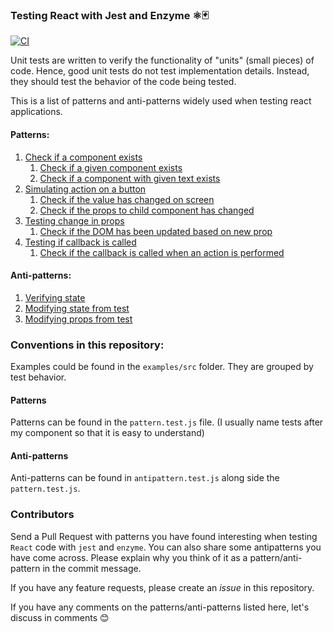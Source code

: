 ### Testing React with Jest and Enzyme ⚛️🃏
[![CI](https://app.buddy.works/enthudrives/testing-with-jest-enzyme/pipelines/pipeline/144354/badge.svg?token=7b6da1d472d6e77aaa941f8a4e986641684a55b81c653692c3423175ed7a3d68 "CI")](https://app.buddy.works/enthudrives/testing-with-jest-enzyme/pipelines/pipeline/144354)

Unit tests are written to verify the functionality of "units" (small pieces) of code. Hence, good unit tests do not test implementation details. Instead, they should test the behavior of the code being tested.

This is a list of patterns and anti-patterns widely used when testing react applications. 

#### Patterns:
1. [Check if a component exists](examples/src/1_component_exists/pattern.test.js)
    1. [Check if a given component exists](examples/src/1_component_exists/pattern.test.js#:6)
    2. [Check if a component with given text exists](examples/src/1_component_exists/pattern.test.js#L12)
2. [Simulating action on a button](examples/src/2_click/pattern.test.js)
    1. [Check if the value has changed on screen](examples/src/2_click/pattern.test.js#L7)
    2. [Check if the props to child component has changed](examples/src/2_click/pattern.test.js#L15)
3. [Testing change in props](examples/src/3_prop_change/pattern.test.js)
    1. [Check if the DOM has been updated based on new prop](examples/src/3_prop_change/pattern.test.js#L6)
4. [Testing if callback is called](examples/src/4_callback/pattern.test.js)
    1. [Check if the callback is called when an action is performed](examples/src/4_callback/pattern.test.js#L6)

#### Anti-patterns:
1. [Verifying state](examples/src/2_click/antipattern.test.js#L7)
2. [Modifying state from test](examples/src/2_click/antipattern.test.js#16)
3. [Modifying props from test](examples/src/3_prop_change/antipattern.test.js)

### Conventions in this repository:
Examples could be found in the `examples/src` folder. They are grouped by test behavior.

#### Patterns
Patterns can be found in the `pattern.test.js` file. (I usually name tests after my component so that it is easy to understand)

#### Anti-patterns
Anti-patterns can be found in `antipattern.test.js` along side the `pattern.test.js`. 

### Contributors
Send a Pull Request with patterns you have found interesting when testing `React` code with `jest` and `enzyme`. You can also share some antipatterns you have come across. Please explain why you think of it as a pattern/anti-pattern in the commit message. 

If you have any feature requests, please create an *issue* in this repository.

If you have any comments on the patterns/anti-patterns listed here, let's discuss in comments 😊
